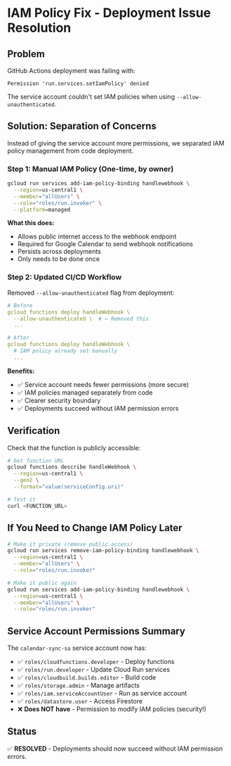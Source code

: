 # IAM Policy Fix - Deployment Issue Resolution

## Problem

GitHub Actions deployment was failing with:
```
Permission 'run.services.setIamPolicy' denied
```

The service account couldn't set IAM policies when using `--allow-unauthenticated`.

## Solution: Separation of Concerns

Instead of giving the service account more permissions, we separated IAM policy management from code deployment.

### Step 1: Manual IAM Policy (One-time, by owner)

```bash
gcloud run services add-iam-policy-binding handlewebhook \
  --region=us-central1 \
  --member="allUsers" \
  --role="roles/run.invoker" \
  --platform=managed
```

**What this does:**
- Allows public internet access to the webhook endpoint
- Required for Google Calendar to send webhook notifications
- Persists across deployments
- Only needs to be done once

### Step 2: Updated CI/CD Workflow

Removed `--allow-unauthenticated` flag from deployment:

```yaml
# Before
gcloud functions deploy handleWebhook \
  --allow-unauthenticated \  # ← Removed this
  ...

# After
gcloud functions deploy handleWebhook \
  # IAM policy already set manually
  ...
```

**Benefits:**
- ✅ Service account needs fewer permissions (more secure)
- ✅ IAM policies managed separately from code
- ✅ Clearer security boundary
- ✅ Deployments succeed without IAM permission errors

## Verification

Check that the function is publicly accessible:

```bash
# Get function URL
gcloud functions describe handleWebhook \
  --region=us-central1 \
  --gen2 \
  --format="value(serviceConfig.uri)"

# Test it
curl <FUNCTION_URL>
```

## If You Need to Change IAM Policy Later

```bash
# Make it private (remove public access)
gcloud run services remove-iam-policy-binding handlewebhook \
  --region=us-central1 \
  --member="allUsers" \
  --role="roles/run.invoker"

# Make it public again
gcloud run services add-iam-policy-binding handlewebhook \
  --region=us-central1 \
  --member="allUsers" \
  --role="roles/run.invoker"
```

## Service Account Permissions Summary

The `calendar-sync-sa` service account now has:
- ✅ `roles/cloudfunctions.developer` - Deploy functions
- ✅ `roles/run.developer` - Update Cloud Run services
- ✅ `roles/cloudbuild.builds.editor` - Build code
- ✅ `roles/storage.admin` - Manage artifacts
- ✅ `roles/iam.serviceAccountUser` - Run as service account
- ✅ `roles/datastore.user` - Access Firestore
- ❌ **Does NOT have** - Permission to modify IAM policies (security!)

## Status

✅ **RESOLVED** - Deployments should now succeed without IAM permission errors.
